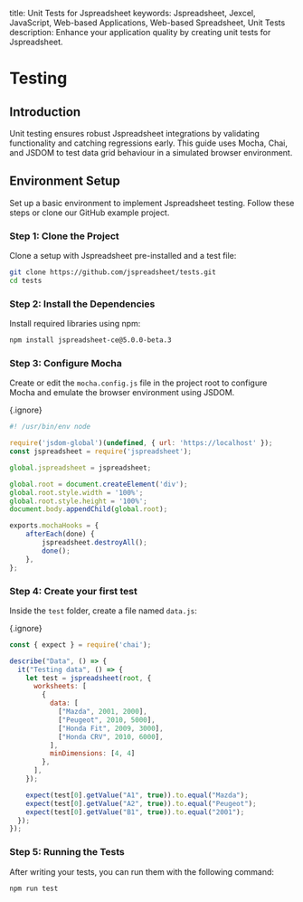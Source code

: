 title: Unit Tests for Jspreadsheet
keywords: Jspreadsheet, Jexcel, JavaScript, Web-based Applications, Web-based Spreadsheet, Unit Tests
description: Enhance your application quality by creating unit tests for Jspreadsheet.

# Testing

## Introduction

Unit testing ensures robust Jspreadsheet integrations by validating functionality and catching regressions early. This guide uses Mocha, Chai, and JSDOM to test data grid behaviour in a simulated browser environment.

## Environment Setup

Set up a basic environment to implement Jspreadsheet testing. Follow these steps or clone our GitHub example project.

### Step 1: Clone the Project

Clone a setup with Jspreadsheet pre-installed and a test file:

```bash
git clone https://github.com/jspreadsheet/tests.git
cd tests
```

### Step 2: Install the Dependencies

Install required libraries using npm:

```bash
npm install jspreadsheet-ce@5.0.0-beta.3
```

### Step 3: Configure Mocha

Create or edit the `mocha.config.js` file in the project root to configure Mocha and emulate the browser environment using JSDOM.

{.ignore}
```javascript
#! /usr/bin/env node

require('jsdom-global')(undefined, { url: 'https://localhost' });
const jspreadsheet = require('jspreadsheet');

global.jspreadsheet = jspreadsheet;

global.root = document.createElement('div');
global.root.style.width = '100%';
global.root.style.height = '100%';
document.body.appendChild(global.root);

exports.mochaHooks = {
    afterEach(done) {
        jspreadsheet.destroyAll();
        done();
    },
};
```

### Step 4: Create your first test

Inside the `test` folder, create a file named `data.js`:

{.ignore}
```javascript
const { expect } = require('chai');

describe("Data", () => {
  it("Testing data", () => {
    let test = jspreadsheet(root, {
      worksheets: [
        {
          data: [
            ["Mazda", 2001, 2000],
            ["Peugeot", 2010, 5000],
            ["Honda Fit", 2009, 3000],
            ["Honda CRV", 2010, 6000],
          ],
          minDimensions: [4, 4]
        },
      ],
    });

    expect(test[0].getValue("A1", true)).to.equal("Mazda");
    expect(test[0].getValue("A2", true)).to.equal("Peugeot");
    expect(test[0].getValue("B1", true)).to.equal("2001");
  });
});
```

### Step 5: Running the Tests

After writing your tests, you can run them with the following command:

```bash
npm run test
```

